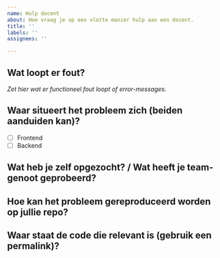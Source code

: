 ```yaml
---
name: Hulp docent
about: Hoe vraag je op een vlotte manier hulp aan een docent.
title: ''
labels: ''
assignees: ''

---
```


## Wat loopt er fout?
_Zet hier wat er functioneel fout loopt of error-messages._

## Waar situeert het probleem zich (beiden aanduiden kan)?
- [ ] Frontend
- [ ] Backend

## Wat heb je zelf opgezocht? / Wat heeft je team-genoot geprobeerd?

## Hoe kan het probleem gereproduceerd worden op jullie repo?

## Waar staat de code die relevant is (gebruik een permalink)?
